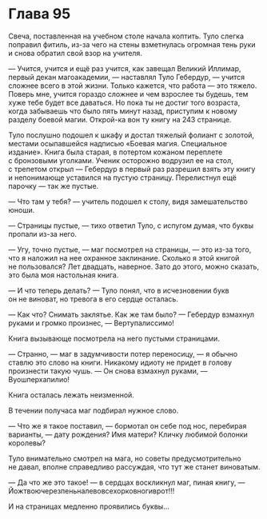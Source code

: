 # Глава 95

Свеча, поставленная на учебном столе начала коптить. Туло слегка поправил фитиль, из-за чего на стены взметнулась огромная тень руки и снова обратил свой взор на учителя.

— Учится, учится и ещё раз учится, как завещал Великий Иллимар, первый декан магоакадемии, — наставлял Туло Гебердур, — учится сложнее всего в этой жизни. Только кажется, что работа — это тяжело. Поверь мне, учится гораздо сложнее и чем взрослее ты будешь, тем хуже тебе будет все даваться. Но пока ты не достиг того возраста, когда забываешь что было пять минут назад, приступим к новому разделу боевой магии. Открой-ка вон ту книгу на 243 странице.

Туло послушно подошел к шкафу и достал тяжелый фолиант с золотой, местами осыпавшейся надписью «Боевая магия. Специальное издание». Книга была старая, в потертом кожаном переплете с бронзовыми уголками. Ученик осторожно водрузил ее на стол, с трепетом открыл — Гебердур в первый раз разрешил взять эту книгу и непонимающе уставился на пустую страницу. Перелистнул ещё парочку — так же пустые.

— Что там у тебя? — учитель подошел к столу, видя замешательство юноши.

— Страницы пустые, — тихо ответил Туло, с испугом думая, что буквы пропали из-за него.

— Угу, точно пустые, — маг посмотрел на страницы, — это из-за того, что я наложил на нее охранное заклинание. Сколько я этой книгой не пользовался? Лет двадцать, наверное. Зато до этого, можно сказать, это была моя настольная книга.

— И что теперь делать? — Туло понял, что в исчезновении букв он не виноват, но тревога в его сердце осталась.

— Как что? Снимать заклятье. Как же там было? — Гебердур взмахнул руками и громко произнес, — Вертупалиссимо!

Книга вызывающе посмотрела на него пустыми страницами.

— Странно, — маг в задумчивости потер переносицу, — я обычно ставлю это слово на книги. Никакому идиоту не придет в голову произнести такую чушь. — Он снова взмахнул руками, — Вуошперхапилио! 

Книга осталась лежать неизменной.

В течении получаса маг подбирал нужное слово.

— Что же я такое поставил, — бормотал он себе под нос, перебирая варианты, — дату рождения? Имя матери? Кличку любимой болонки королевы?

Туло внимательно смотрел на мага, но советы предусмотрительно не давал, вполне справедливо рассуждая, что тут же станет виноватым.

— Да что же это такое! — в сердцах воскликнул маг, пиная книгу, — Йожтвоючерезпеньналевовсехорковногиврот!!!

И на страницах медленно проявились буквы...

